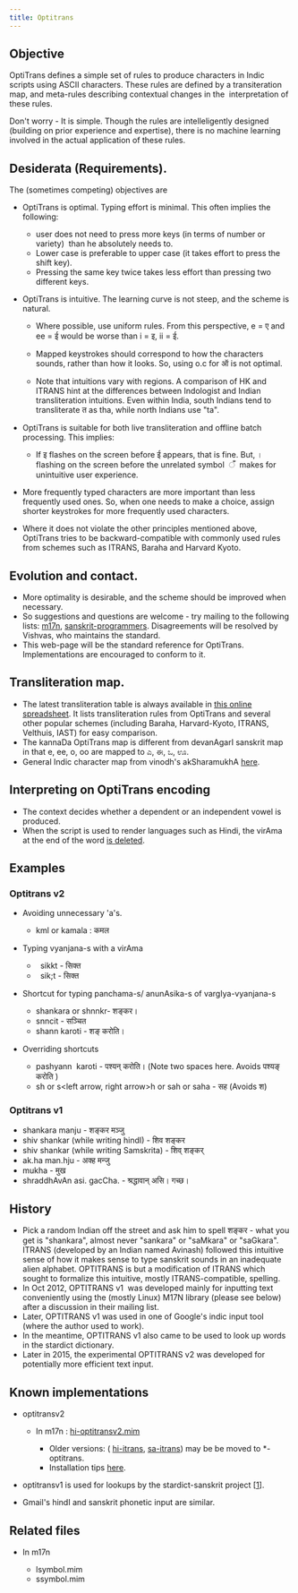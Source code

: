 ```yaml
---
title: Optitrans
---
```


Objective
-------

OptiTrans defines a simple set of rules to produce characters in Indic scripts using ASCII characters. These rules are defined by a transiteration map, and meta-rules describing contextual changes in the  interpretation of these rules.

Don't worry - It is simple. Though the rules are intelleligently designed (building on prior experience and expertise), there is no machine learning involved in the actual application of these rules.  

Desiderata (Requirements).
----------------------------

The (sometimes competing) objectives are  

*   OptiTrans is optimal. Typing effort is minimal. This often implies the following:

    *   user does not need to press more keys (in terms of number or variety)  than he absolutely needs to.
    *   Lower case is preferable to upper case (it takes effort to press the shift key).
    *   Pressing the same key twice takes less effort than pressing two different keys.

*   OptiTrans is intuitive. The learning curve is not steep, and the scheme is natural.

    *   Where possible, use uniform rules. From this perspective, e = ए and ee = ई would be worse than i = इ, ii = ई.  
        
    *   Mapped keystrokes should correspond to how the characters sounds, rather than how it looks. So, using o.c for ऑ is not optimal.  
        
    *   Note that intuitions vary with regions. A comparison of HK and ITRANS hint at the differences between Indologist and Indian transliteration intuitions. Even within India, south Indians tend to transliterate त as tha, while north Indians use "ta".

*   OptiTrans is suitable for both live transliteration and offline batch processing. This implies:

    *   If इ flashes on the screen before ई appears, that is fine. But, । flashing on the screen before the unrelated symbol  ँ  makes for unintuitive user experience.

*   More frequently typed characters are more important than less frequently used ones. So, when one needs to make a choice, assign shorter keystrokes for more frequently used characters.
*   Where it does not violate the other principles mentioned above, OptiTrans tries to be backward-compatible with commonly used rules from schemes such as ITRANS, Baraha and Harvard Kyoto.  
    

Evolution and contact.
----------------------------

*   More optimality is desirable, and the scheme should be improved when necessary.
*   So suggestions and questions are welcome - try mailing to the following lists: [m](https://lists.nongnu.org/mailman/listinfo/m17n-list)[17n](https://lists.nongnu.org/mailman/listinfo/m17n-list), [sanskrit-programmers](http://groups.google.com/group/sanskrit-programmers). Disagreements will be resolved by Vishvas, who maintains the standard.
*   This web-page will be the standard reference for OptiTrans. Implementations are encouraged to conform to it.

Transliteration map.
---------------------

*   The latest transliteration table is always available in [this online spreadsheet](https://docs.google.com/spreadsheet/ccc?key=0Al_QBT-hoqqVdHQ1MFZLU0FveUU0SlJRMFJ5MWZPWnc). It lists transliteration rules from OptiTrans and several other popular schemes (including Baraha, Harvard-Kyoto, ITRANS, Velthuis, IAST) for easy comparison.
*   The kannaDa OptiTrans map is different from devanAgarI sanskrit map in that e, ee, o, oo are mapped to ಎ, ಈ, ಒ, ಊ.
*   General Indic character map from vinodh's akSharamukhA [here](http://www.virtualvinodh.com/wp/character-matrix/).

Interpreting on OptiTrans encoding
------------------------------------------
*   The context decides whether a dependent or an independent vowel is produced.
*   When the script is used to render languages such as Hindi, the virAma at the end of the word [is deleted](http://en.wikipedia.org/wiki/Schwa_deletion_in_Indo-Aryan_languages).

Examples
--------------
### Optitrans v2

* Avoiding unnecessary 'a's.

    * kml or kamala : कमल 

* Typing vyanjana-s with a virAma

  *      sikkt - सिक्त
  *      sik;t - सिक्त

* Shortcut for typing panchama-s/ anunAsika-s of vargIya-vyanjana-s

    *   shankara or shnnkr- शङ्कर।
    *   snncit - सञ्चित
    *   shann karoti - शङ् करोति।

* Overriding shortcuts

    *   pashyann  karoti - पश्यन् करोति। (Note two spaces here. Avoids पश्यङ् करोति )
    *   s<Commit key>h or s<left arrow, right arrow>h or sah or saha - सह (Avoids श)

### Optitrans v1

*   shankara manju - शङ्कर मञ्जु
*   shiv shankar (while writing hindI) - शिव शङ्कर
*   shiv shankar (while writing Samskrita) - शिव् शङ्कर्
*   ak.ha man.hju - अक्ह मन्जु
*   mukha - मुख
*   shraddhAvAn asi. gacCha. - श्रद्धावान् असि। गच्छ।

History
-------

*   Pick a random Indian off the street and ask him to spell शङ्कर - what you get is "shankara", almost never "sankara" or "saMkara" or "saGkara". ITRANS (developed by an Indian named Avinash) followed this intuitive sense of how it makes sense to type sanskrit sounds in an inadequate alien alphabet. OPTITRANS is but a modification of ITRANS which sought to formalize this intuitive, mostly ITRANS-compatible, spelling.
*   In Oct 2012, OPTITRANS v1  was developed mainly for inputting text conveniently using the (mostly Linux) M17N library (please see below) after a discussion in their mailing list.
*   Later, OPTITRANS v1 was used in one of Google's indic input tool (where the author used to work).
*   In the meantime, OPTITRANS v1 also came to be used to look up words in the stardict dictionary.
*   Later in 2015, the experimental OPTITRANS v2 was developed for potentially more efficient text input.

Known implementations
---------------------

*   optitransv2

    *   In m17n : [hi-optitransv2.mim](https://github.com/sanskrit-coders/m17n-db/blob/master/MIM/hi-optitransv2.mim)

        *   Older versions: ( [hi-itrans](http://git.savannah.gnu.org/cgit/m17n/m17n-db.git/tree/MIM/hi-itrans.mim), [sa-itrans](http://git.savannah.gnu.org/cgit/m17n/m17n-db.git/tree/MIM/sa-itrans.mim))  may be be moved to *-optitrans.
        *   Installation tips [here](https://sites.google.com/site/sanskritcode/home/survey).

*   optitransv1 is used for lookups by the stardict-sanskrit project \[[1](https://github.com/sanskrit-coders/stardict-sanskrit/issues/71)\].
*   Gmail's hindI and sanskrit phonetic input are similar.

Related files
-------------

*   In m17n

    *   lsymbol.mim
    *   ssymbol.mim